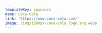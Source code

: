 ```yaml
---
templateKey: sponsors
name: Coca Cola
link: 'https://www.coca-cola.com/'
image: /img/1200px-coca-cola_logo.svg.webp
---
```

